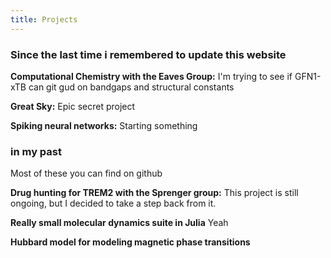 ```yaml
---
title: Projects
---
```


### Since the last time i remembered to update this website 
**Computational Chemistry with the Eaves Group:** I'm trying to see if GFN1-xTB can git gud on bandgaps and structural constants

**Great Sky:** Epic secret project

**Spiking neural networks:** Starting something  


### in my past
Most of these you can find on github

**Drug hunting for TREM2 with the Sprenger group:** This project is still ongoing, but I decided to take a step back from it.

**Really small molecular dynamics suite in Julia** Yeah

**Hubbard model for modeling magnetic phase transitions**
